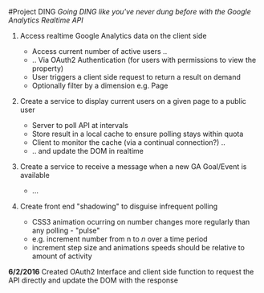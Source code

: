 #Project DING
*Going DING like you've never dung before with the Google Analytics Realtime API*


1. Access realtime Google Analytics data on the client side
	* Access current number of active users ..
	* .. Via OAuth2 Authentication (for users with permissions to view the property)
	* User triggers a client side request to return a result on demand
	* Optionally filter by a dimension e.g. Page
	
	
2. Create a service to display current users on a given page to a public user
	* Server to poll API at intervals
	* Store result in a local cache to ensure polling stays within quota
	* Client to monitor the cache (via a continual connection?) ..
	* .. and update the DOM in realtime


3. Create a service to receive a message when a new GA Goal/Event is available
	* ...
	
4. Create front end "shadowing" to disguise infrequent polling
	* CSS3 animation ocurring on number changes more regularly than any polling - "pulse"
	* e.g. increment number from n to _n_ over a time period
	* increment step size and animations speeds should be relative to amount of activity
	
	
	
__6/2/2016__
Created OAuth2 Interface and client side function to request the API directly and update
the DOM with the response